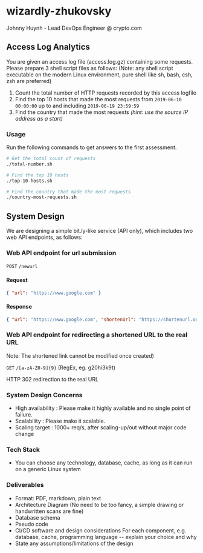 # wizardly-zhukovsky

Johnny Huynh - Lead DevOps Engineer @ crypto.com

## Access Log Analytics

You are given an access log file (access.log.gz) containing some requests.
Please prepare 3 shell script files as follows: (Note: any shell script executable on the
modern Linux environment, pure shell like sh, bash, csh, zsh are preferred)

1. Count the total number of HTTP requests recorded by this access logfile
2. Find the top 10 hosts that made the most requests from `2019-06-10 00:00:00` up to
and including `2019-06-19 23:59:59`
3. Find the country that made the most requests *(hint: use the source IP address as a
start)*

### Usage

Run the following commands to get answers to the first assessment.

```bash
# Get the total count of requests
./total-number.sh

# Find the top 10 hosts
./top-10-hosts.sh

# Find the country that made the most requests
./country-most-requests.sh
```

## System Design

We are designing a simple bit.ly-like service (API only), which includes two web API endpoints,
as follows:

### Web API endpoint for url submission

`POST` `/newurl`

#### Request

```json
{ "url": "https://www.google.com" }
```

#### Response

```json
{ "url": "https://www.google.com", "shortenUrl": "https://shortenurl.org/g20hi3k9"}
```

### Web API endpoint for redirecting a shortened URL to the real URL

Note: The shortened link cannot be modified once created)

`GET` `/[a-zA-Z0-9]{9}` (RegEx, eg. g20hi3k9t)

HTTP 302 redirection to the real URL

### System Design Concerns

- High availability : Please make it highly available and no single point  of failure.
- Scalability : Please make it scalable.
- Scaling target : 1000+ req/s, after scaling-up/out without major code change

### Tech Stack

- You can choose any technology, database, cache, as long as it can run on a generic 
Linux system

### Deliverables

- Format: PDF, markdown, plain text
- Architecture Diagram (No need to be too fancy, a simple drawing or handwritten scans
are fine)
- Database schema
- Pseudo code
- CI/CD software and design considerations For each component, e.g. database, cache,
programming language -- explain your choice and why
- State any assumptions/limitations of the design
